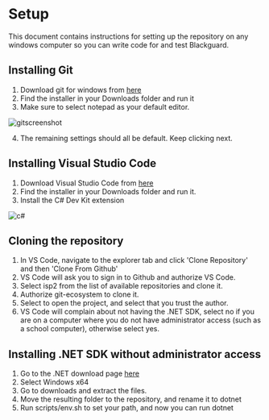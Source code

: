 ﻿# Setup
This document contains instructions for setting up the repository on any windows computer so you can write code for and test Blackguard.

## Installing Git
1. Download git for windows from [here](https://git-scm.com/download/win)
2. Find the installer in your Downloads folder and run it
3. Make sure to select notepad as your default editor.

![gitscreenshot](https://github.com/ppebb/isp2/assets/36719558/45242652-99e1-488b-b989-7a5fa32b436c)

4. The remaining settings should all be default. Keep clicking next.

## Installing Visual Studio Code
1. Download Visual Studio Code from [here](https://code.visualstudio.com/)
2. Find the installer in your Downloads folder and run it.
3. Install the C# Dev Kit extension

![c#](https://github.com/ppebb/isp2/assets/36719558/e3954c63-aabc-45f6-8e16-f207604dbb68)

## Cloning the repository
1. In VS Code, navigate to the explorer tab and click 'Clone Repository' and then 'Clone From Github'
2. VS Code will ask you to sign in to Github and authorize VS Code.
3. Select isp2 from the list of available repositories and clone it.
4. Authorize git-ecosystem to clone it.
5. Select to open the project, and select that you trust the author.
6. VS Code will complain about not having the .NET SDK, select no if you are on a computer where you do not have administrator access (such as a school computer), otherwise select yes.

## Installing .NET SDK without administrator access
1. Go to the .NET download page [here](https://dotnet.microsoft.com/en-us/download/dotnet/8.0)
2. Select Windows x64
3. Go to downloads and extract the files.
4. Move the resulting folder to the repository, and rename it to dotnet
5. Run scripts/env.sh to set your path, and now you can run dotnet
